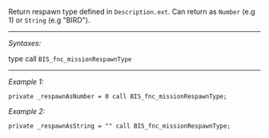Return respawn type defined in `Description.ext`. Can return as `Number` (e.g 1) or `String` (e.g "BIRD").


---
*Syntaxes:*

type call `BIS_fnc_missionRespawnType`

---
*Example 1:*

```sqf
private _respawnAsNumber = 0 call BIS_fnc_missionRespawnType;
```

*Example 2:*

```sqf
private _respawnAsString = "" call BIS_fnc_missionRespawnType;
```